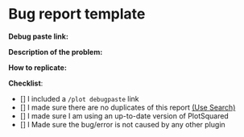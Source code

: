 # Bug report template 
<!--- In order to create a valid issue report you have to follow this template. -->
<!--- Incomplete reports might be marked as invalid. -->
<!--- You may remove it if you are posting a feature request. -->
**Debug paste link:** 
<!--- Enter /plot debugpaste in game or in your console and copy the output here -->

**Description of the problem:** 


**How to replicate:** 
<!--- If you can reproduce the issue please tell us as detailed as possible step by step how to do that -->

**Checklist**:
<!-- Make sure you have completed the following steps (put an "X" between of brackets): -->
- [] I included a `/plot debugpaste` link
- [] I made sure there are no duplicates of this report [(Use Search)](https://github.com/IntellectualSites/PlotSquared/issues?utf8=%E2%9C%93&q=is%3Aissue)
- [] I made sure I am using an up-to-date version of PlotSquared
- [] I Made sure the bug/error is not caused by any other plugin



